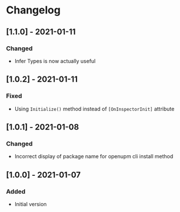 # Changelog

## [1.1.0] - 2021-01-11
### Changed
- Infer Types is now actually useful

## [1.0.2] - 2021-01-11
### Fixed
- Using `Initialize()` method instead of `[OnInspectorInit]` attribute

## [1.0.1] - 2021-01-08
### Changed
- Incorrect display of package name for openupm cli install method

## [1.0.0] - 2021-01-07
### Added
- Initial version
